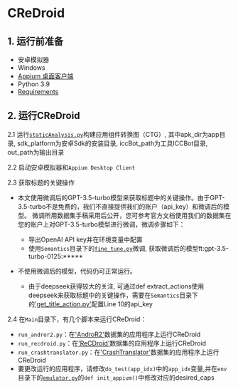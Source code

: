 # CReDroid

## 1. 运行前准备
* 安卓模拟器
* Windows
* [Appium 桌面客户端](https://github.com/appium/appium-desktop/releases/tag/v1.22.3-4)
* Python 3.9
* [Requirements](https://github.com/liushuqi-2022/CReDroid/blob/main/requirements.txt)

## 2. 运行CReDroid

2.1 运行[`staticAnalysis.py`](https://github.com/liushuqi-2022/CReDroid/blob/main/staticAnalysis.py)构建应用组件转换图（CTG）, 其中apk_dir为app目录, sdk_platform为安卓Sdk的安装目录, iccBot_path为工具ICCBot目录, out_path为输出目录

2.2 启动安卓模拟器和`Appium Desktop Client`

2.3 获取标题的关键操作

* 本文使用微调后的GPT-3.5-turbo模型来获取标题中的关键操作。由于GPT-3.5-turbo不是免费的，我们不直接提供我们的账户（api_key）和微调后的模型。
微调所用数据集手稿采用后公开，您可参考官方文档使用我们的数据集在您的账户上对GPT-3.5-turbo模型进行微调，微调步骤如下：
  * 导出OpenAI API key并在环境变量中配置
  * 使用`Semantics`目录下的[`fine_tune.py`](https://github.com/liushuqi-2022/CReDroid/blob/main/Semantics/fine_tune.py)微调, 获取微调后的模型ft:gpt-3.5-turbo-0125:*****
  
* 不使用微调后的模型，代码仍可正常运行。
  * 由于deepseek获得较大的关注, 可通过def extract_actions使用deepseek来获取标题中的关键操作，需要在`Semantics`目录下的['get_title_action.py'](https://github.com/liushuqi-2022/CReDroid/blob/main/Semantics/get_title_action.py)配置Line 10的api_key
  
  
2.4 在`Main`目录下，有几个脚本来运行CReDroid：
* `run_andror2.py`：在['AndroR2'](https://github.com/liushuqi-2022/CReDroid/tree/main/Data/AndroR2)数据集的应用程序上运行CReDroid
* `run_recdroid.py`：在['ReCDroid'](https://github.com/liushuqi-2022/CReDroid/tree/main/Data/ReCDroid)数据集的应用程序上运行CReDroid
* `run_crashtranslator.py`：在['CrashTranslator'](https://github.com/liushuqi-2022/CReDroid/tree/main/Data/CrashTranslator)数据集的应用程序上运行CReDroid
* 要更改运行的应用程序，请修改`do_test(app_idx)`中的`app_idx`变量,并在`env`目录下的[`emulator.py`](https://github.com/liushuqi-2022/CReDroid/blob/main/env/emulator.py)的`def init_appium()`中修改对应的desired_caps



